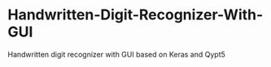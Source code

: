 # Handwritten-Digit-Recognizer-With-GUI
Handwritten digit recognizer with GUI based on Keras and Qypt5
